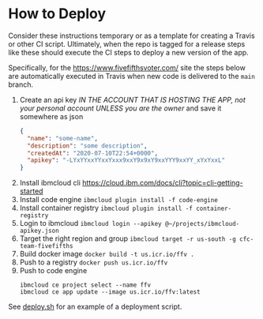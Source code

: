 # How to Deploy

Consider these instructions temporary or as a template for creating a Travis or other CI script. Ultimately, when the repo is tagged for a release steps like these should execute the CI steps to deploy a new version of the app.

Specifically, for the https://www.fivefifthsvoter.com/ site
the steps below are automatically executed in Travis when new 
code is delivered to the `main` branch.

1. Create an api key _IN THE ACCOUNT THAT IS HOSTING THE APP, not your personal account UNLESS you are the owner_ and save it somewhere as json
   ```json
   {
     "name": "some-name",
     "description": "some description",
     "createdAt": "2020-07-10T22:54+0000",
     "apikey": "-LYxYYxxYYxxYxxx9xxY9x9xY9xxYYY9xxYY_xYxYxxL"
   }
   ```
2. Install ibmcloud cli https://cloud.ibm.com/docs/cli?topic=cli-getting-started
3. Install code engine `ibmcloud plugin install -f code-engine`
4. Install container registry `ibmcloud plugin install -f container-registry`
5. Login to ibmcloud `ibmcloud login --apikey @~/projects/ibmcloud-apikey.json`
6. Target the right region and group `ibmcloud target -r us-south -g cfc-team-fivefifths`
7. Build docker image `docker build -t us.icr.io/ffv .`
8. Push to a registry `docker push us.icr.io/ffv`
9. Push to code engine
   ```shell
   ibmcloud ce project select --name ffv
   ibmcloud ce app update --image us.icr.io/ffv:latest
   ```

See [deploy.sh](../scripts/deploy.sh) for an example of a deployment script.